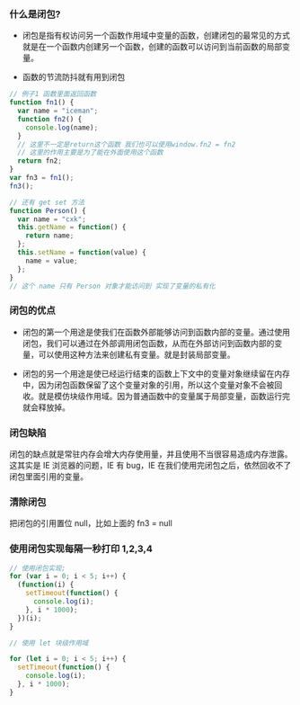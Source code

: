 ### 什么是闭包?

- 闭包是指有权访问另一个函数作用域中变量的函数，创建闭包的最常见的方式就是在一个函数内创建另一个函数，创建的函数可以访问到当前函数的局部变量。

- 函数的节流防抖就有用到闭包

```js
// 例子1 函数里面返回函数
function fn1() {
  var name = "iceman";
  function fn2() {
    console.log(name);
  }
  // 这里不一定是return这个函数 我们也可以使用window.fn2 = fn2
  // 这里的作用主要是为了能在外面使用这个函数
  return fn2;
}
var fn3 = fn1();
fn3();

// 还有 get set 方法
function Person() {
  var name = "cxk";
  this.getName = function() {
    return name;
  };
  this.setName = function(value) {
    name = value;
  };
}
// 这个 name 只有 Person 对象才能访问到 实现了变量的私有化
```

### 闭包的优点

- 闭包的第一个用途是使我们在函数外部能够访问到函数内部的变量。通过使用闭包，我们可以通过在外部调用闭包函数，从而在外部访问到函数内部的变量，可以使用这种方法来创建私有变量。就是封装局部变量。

- 闭包的另一个用途是使已经运行结束的函数上下文中的变量对象继续留在内存中，因为闭包函数保留了这个变量对象的引用，所以这个变量对象不会被回收。就是模仿块级作用域。因为普通函数中的变量属于局部变量，函数运行完就会释放掉。

### 闭包缺陷

闭包的缺点就是常驻内存会增大内存使用量，并且使用不当很容易造成内存泄露。这其实是 IE 浏览器的问题，IE 有 bug，IE 在我们使用完闭包之后，依然回收不了闭包里面引用的变量。

### 清除闭包

把闭包的引用置位 null，比如上面的 fn3 = null

### 使用闭包实现每隔一秒打印 1,2,3,4

```js
// 使用闭包实现;
for (var i = 0; i < 5; i++) {
  (function(i) {
    setTimeout(function() {
      console.log(i);
    }, i * 1000);
  })(i);
}

// 使用 let 块级作用域

for (let i = 0; i < 5; i++) {
  setTimeout(function() {
    console.log(i);
  }, i * 1000);
}
```
